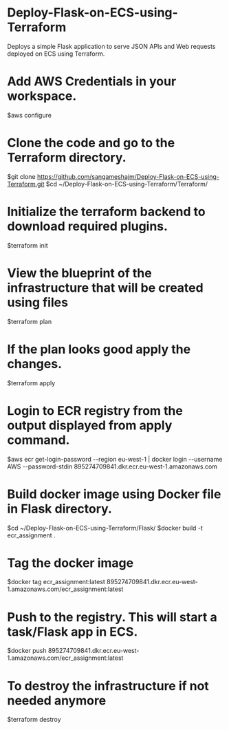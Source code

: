 # Deploy-Flask-on-ECS-using-Terraform
Deploys a simple Flask application to serve JSON APIs and Web requests deployed on ECS using Terraform.

# Add AWS Credentials in your workspace.
$aws configure

# Clone the code and go to the Terraform directory.
$git clone https://github.com/sangameshajm/Deploy-Flask-on-ECS-using-Terraform.git
$cd ~/Deploy-Flask-on-ECS-using-Terraform/Terraform/

# Initialize the terraform backend to download required plugins.
$terraform init

# View the blueprint of the infrastructure that will be created using files
$terraform plan

# If the plan looks good apply the changes.
$terraform apply

# Login to ECR registry from the output displayed from apply command.
$aws ecr get-login-password --region eu-west-1 | docker login --username AWS --password-stdin 895274709841.dkr.ecr.eu-west-1.amazonaws.com

# Build docker image using Docker file in Flask directory.
$cd ~/Deploy-Flask-on-ECS-using-Terraform/Flask/
$docker build -t ecr_assignment .

# Tag the docker image
$docker tag ecr_assignment:latest 895274709841.dkr.ecr.eu-west-1.amazonaws.com/ecr_assignment:latest

# Push to the registry. This will start a task/Flask app in ECS.
$docker push 895274709841.dkr.ecr.eu-west-1.amazonaws.com/ecr_assignment:latest

# To destroy the infrastructure if not needed anymore
$terraform destroy
